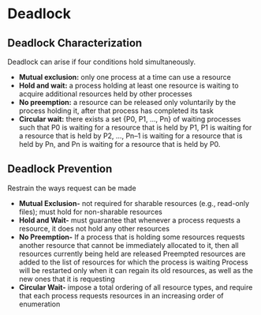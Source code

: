 # Deadlock
## Deadlock Characterization
Deadlock can arise if four conditions hold simultaneously.
- **Mutual exclusion:**  only one process at a time can use a resource
- **Hold and wait:**  a process holding at least one resource is waiting to acquire additional resources held by other processes
- **No preemption:**  a resource can be released only voluntarily by the process holding it, after that process has completed its task
- **Circular wait:**  there exists a set {P0, P1, …, Pn} of waiting processes such that P0 is waiting for a resource that is held by P1, P1 is waiting for a resource that is held by P2, …, Pn–1 is waiting for a resource that is held by Pn, and Pn is waiting for a resource that is held by P0.
## Deadlock Prevention
Restrain the ways request can be made
- **Mutual Exclusion-** not required for sharable resources (e.g., read-only files); must hold for non-sharable resources
- **Hold and Wait-** must guarantee that whenever a process requests a resource, it does not hold any other resources
- **No Preemption-**
If a process that is holding some resources requests another resource that cannot be immediately allocated to it, then all resources currently being held are released
Preempted resources are added to the list of resources for which the process is waiting
Process will be restarted only when it can regain its old resources, as well as the new ones that it is requesting
- **Circular Wait-** impose a total ordering of all resource types, and require that each process requests resources in an increasing order of enumeration



